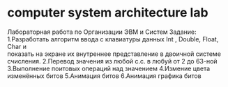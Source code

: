 # computer system architecture lab
Лабораторная работа по Организации ЭВМ и Систем
Задание:
1.Разработать алгоритм ввода с клавиатуры данных  Int , Double, Float, Char  и  
показать на экране их внутреннее представление в двоичной системе 
счисления. 
2.Перевод значения из любой с.с. в любуй от 2 до 63-ной
3.Выполнение поитовых операций над значением
4.Измение цвета изменённых битов
5.Анимация битов
6.Анимация графика битов
